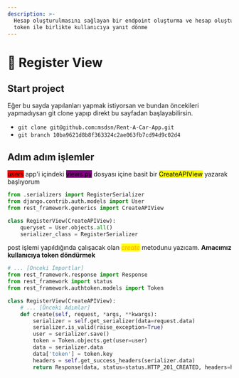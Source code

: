 ```yaml
---
description: >-
  Hesap oluşturulmasını sağlayan bir endpoint oluşturma ve hesap oluştuğunda
  token ile birlikte kullanıcıya yanıt dönme
---
```


# 🎥 Register View

## Start project

Eğer bu sayda yapılanları yapmak istiyorsan ve bundan öncekileri yapmadıysan git clone yapıp direkt bu sayfadan başlayabilirsin.

* `git clone git@github.com:msdsn/Rent-A-Car-App.git`
* `git branch 10ba9621d8b8f363324c2ae063fb7cd94d9c02d4`

## Adım adım işlemler

<mark style="background-color:red;">users</mark> app'i içindeki <mark style="background-color:purple;">views.py</mark> dosyası içine basit bir <mark style="background-color:yellow;">CreateAPIView</mark> yazarak başlıyorum

```python
from .serializers import RegisterSerializer
from django.contrib.auth.models import User
from rest_framework.generics import CreateAPIView

class RegisterView(CreateAPIView):
    queryset = User.objects.all()
    serializer_class = RegisterSerializer
```

post işlemi yapıldığında çalışacak olan _<mark style="color:orange;">create</mark>_ metodunu yazıcam. **Amacımız kullanıcıya token döndürmek**

```python
# ... [Önceki İmportlar]
from rest_framework.response import Response
from rest_framework import status
from rest_framework.authtoken.models import Token

class RegisterView(CreateAPIView):
    # ... [Önceki Adımlar]
    def create(self, request, *args, **kwargs):
        serializer = self.get_serializer(data=request.data)
        serializer.is_valid(raise_exception=True)
        user = serializer.save()
        token = Token.objects.get(user=user)
        data = serializer.data
        data['token'] = token.key
        headers = self.get_success_headers(serializer.data)
        return Response(data, status=status.HTTP_201_CREATED, headers=headers)
    

```

